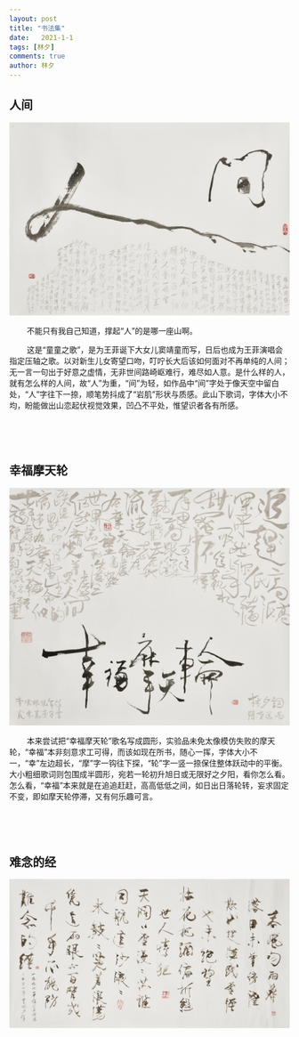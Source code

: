 ```yaml
---
layout: post
title: "书法集"
date:   2021-1-1
tags: [林夕]
comments: true
author: 林夕
---
```


## 人间

![Image](/images/人间.jpg)

&nbsp;&nbsp;&nbsp;&nbsp;&nbsp;&nbsp;&nbsp;&nbsp;不能只有我自己知道，撑起“人”的是哪一座山啊。

&nbsp;&nbsp;&nbsp;&nbsp;&nbsp;&nbsp;&nbsp;&nbsp;这是“童童之歌”，是为王菲诞下大女儿窦靖童而写，日后也成为王菲演唱会指定压轴之歌。以对新生儿女寄望口吻，叮咛长大后该如何面对不再单纯的人间；无一言一句出于好意之虚情，无非世间路崎岖难行，难尽如人意。是什么样的人，就有怎么样的人间，故“人”为重，“间”为轻，如作品中“间”字处于像天空中留白处，“人”字往下一捺，顺笔势抖成了“岩肌”形状与质感。此山下歌词，字体大小不均，盼能做出山恋起伏视觉效果，凹凸不平处，惟望识者各有所感。

&nbsp;

&nbsp;

## 幸福摩天轮

![Image](/images/幸福摩天轮.jpg)

&nbsp;&nbsp;&nbsp;&nbsp;&nbsp;&nbsp;&nbsp;&nbsp;本来尝试把“幸福摩天轮”歌名写成圆形，实验品未免太像模仿失败的摩天轮，“幸福”本非刻意求工可得，而该如现在所书，随心一挥，字体大小不一，“幸”左边超长，“摩”字一钩往下探，“轮”字一竖一捺保住整体跃动中的平衡。大小粗细歌词则包围成半圆形，宛若一轮初升旭日或无限好之夕阳，看你怎么看。怎么看，“幸福”本来就是在追追赶赶，高高低低之间，如日出日落轮转，妄求固定不变，即如摩天轮停滞，又有何乐趣可言。

&nbsp;

&nbsp;

## 难念的经

![Image](/images/难念的经.jpg)

&nbsp;&nbsp;&nbsp;&nbsp;&nbsp;&nbsp;&nbsp;&nbsp;

&nbsp;

&nbsp;

&nbsp;&nbsp;&nbsp;&nbsp;&nbsp;&nbsp;&nbsp;&nbsp;



&nbsp;&nbsp;&nbsp;&nbsp;&nbsp;&nbsp;&nbsp;&nbsp;




